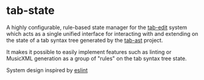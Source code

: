 # tab-state
A highly configurable, rule-based state manager for the [tab-edit](https://github.com/tab-edit/tab-edit) system which acts as a single unified interface for interacting with and extending on the state of a tab syntax tree generated by the [tab-ast](https://github.com/tab-edit/tab-ast) project.

It makes it possible to easily implement features such as linting or MusicXML generation as a group of "rules" on the tab syntax tree state.

System design inspired by [eslint](https://github.com/eslint/eslint)
